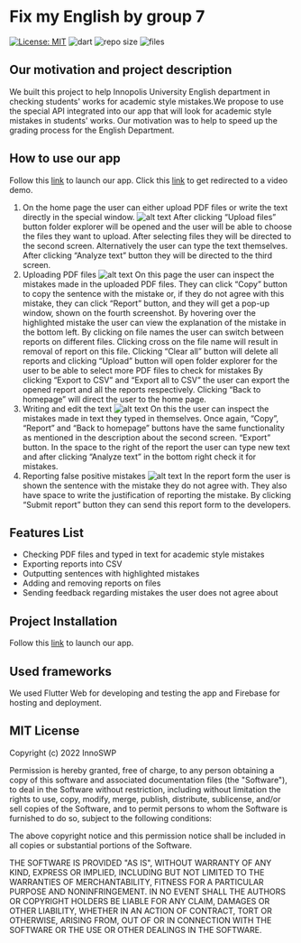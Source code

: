 # Fix my English by group 7

[![License: MIT](https://img.shields.io/badge/License-MIT-yellow.svg)](https://opensource.org/licenses/MIT)
![dart](https://img.shields.io/github/languages/top/InnoSWP/B21-07FixMyEnglish)
![repo size](https://img.shields.io/github/repo-size/InnoSWP/B21-07FixMyEnglish)
![files](https://img.shields.io/github/directory-file-count/InnoSWP/B21-07FixMyEnglish)

## Our motivation and project description
We built this project to help Innopolis University English department in checking students' works for academic style mistakes.We propose to use the special API integrated into our app that will look for academic style mistakes in students' works. Our motivation was to help to speed up the grading process for the English Department.

## How to use our app
Follow this [link](https://bs-07fixmyenglish.web.app/#/) to launch our app.
Click this [link](https://drive.google.com/file/d/1pOjzieTfRUD0AeT9zNDdKBbVacHnBQYu/view?resourcekey) to get redirected to a video demo.
1. On the home page the user can either upload PDF files or write the text directly in the special window.
![alt text](https://s3.image.hosting/2022/07/02/WUPip.jpg)
After clicking “Upload files” button folder explorer will be opened and the user will be able to choose the files they want to upload. After selecting files they will be directed to the second screen.
Alternatively the user can type the text themselves. After clicking “Analyze text” button they will be directed to the third screen.
2. Uploading PDF files
![alt text](https://s3.image.hosting/2022/07/02/WUxKR.jpg)
On this page the user can inspect the mistakes made in the uploaded PDF files. 
They can click “Copy” button to copy the sentence with the mistake or, if they do not agree with this mistake, they can click “Report” button, and they will get a pop-up window, shown on the fourth screenshot.
By hovering over the highlighted mistake the user can view the explanation of the mistake in the bottom left.
By clicking on file names the user can switch between reports on different files.
Clicking cross on the file name will result in removal of report on this file. 
Clicking “Clear all” button will delete all reports and clicking “Upload” button will open folder explorer for the  user to be able to select more PDF files to check for mistakes
By clicking “Export to CSV” and “Export all to CSV” the user can export the opened report and all the reports respectively.
Clicking “Back to homepage” will direct the user to the home page.
3. Writing and edit the text
![alt text](https://s3.image.hosting/2022/07/02/WU4ND.jpg)
On this the user can inspect the mistakes made in text they typed in themselves.
Once again, “Copy”, “Report” and “Back to homepage” buttons have the same functionality as mentioned in the description about the second screen.
“Export” button.
In the space to the right of the report the user can type new text and after clicking “Analyze text” in the bottom right check it for mistakes.
4. Reporting false positive mistakes
![alt text](https://s3.image.hosting/2022/07/02/WUSqB.jpg)
In the report form the user is shown the sentence with the mistake they do not agree with. They also have space to write the justification of reporting the mistake. 
By clicking “Submit report” button they can send this report form to the developers.
## Features List
* Checking PDF files and typed in text for academic style mistakes
* Exporting reports into CSV
* Outputting sentences with highlighted mistakes
* Adding and removing reports on files
* Sending feedback regarding mistakes the user does not agree about
## Project Installation
Follow this [link](https://bs-07fixmyenglish.web.app/#/) to launch our app.

## Used frameworks
We used Flutter Web for developing and testing the app and Firebase for hosting and deployment.

## MIT License
Copyright (c) 2022 InnoSWP

Permission is hereby granted, free of charge, to any person obtaining a copy
of this software and associated documentation files (the "Software"), to deal
in the Software without restriction, including without limitation the rights
to use, copy, modify, merge, publish, distribute, sublicense, and/or sell
copies of the Software, and to permit persons to whom the Software is
furnished to do so, subject to the following conditions:

The above copyright notice and this permission notice shall be included in all
copies or substantial portions of the Software.

THE SOFTWARE IS PROVIDED "AS IS", WITHOUT WARRANTY OF ANY KIND, EXPRESS OR
IMPLIED, INCLUDING BUT NOT LIMITED TO THE WARRANTIES OF MERCHANTABILITY,
FITNESS FOR A PARTICULAR PURPOSE AND NONINFRINGEMENT. IN NO EVENT SHALL THE
AUTHORS OR COPYRIGHT HOLDERS BE LIABLE FOR ANY CLAIM, DAMAGES OR OTHER
LIABILITY, WHETHER IN AN ACTION OF CONTRACT, TORT OR OTHERWISE, ARISING FROM,
OUT OF OR IN CONNECTION WITH THE SOFTWARE OR THE USE OR OTHER DEALINGS IN THE
SOFTWARE.
